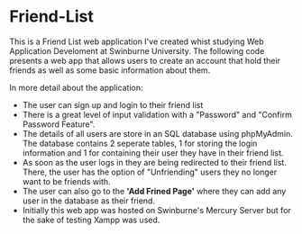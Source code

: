# Friend-List

This is a Friend List web application I've created whist studying Web Application Develoment at Swinburne University.
The following code presents a web app that allows users to create an account that hold their friends as well as some 
basic information about them.

In more detail about the application:
* The user can sign up and login to their friend list
* There is a great level of input validation with a "Password" and "Confirm Password Feature".
* The details of all users are store in an SQL database using phpMyAdmin. The database contains 2 seperate tables, 1 for storing the login information
and 1 for containing their user they have in their friend list.
* As soon as the user logs in they are being redirected to their friend list. There, the user has the option of "Unfriending" users they no longer
want to be friends with.
* The user can also go to the **'Add Frined Page'** where they can add any user in the database as their friend.
* Initially this web app was hosted on Swinburne's Mercury Server but for the sake of testing Xampp was used.
